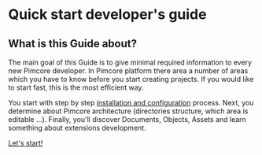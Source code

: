 # Quick start developer's guide

## What is this Guide about?

The main goal of this Guide is to give minimal required information to every new Pimcore developer.
In Pimcore platform there area a number of areas which you have to know before you start creating projects. 
If you would like to start fast, this is the most efficient way. 

You start with step by step [installation and configuration](!Getting_Started/Installation) process. 
Next, you determine about Pimcore architecture (directories structure, which area is editable ...).
Finally, you'll discover Documents, Objects, Assets and learn something about extensions development.  

[Let's start!](!Getting_Started/Installation)
